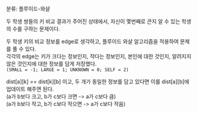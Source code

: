 분류: 플루이드-와샬

두 학생 쌍들의 키 비교 결과가 주어진 상태에서, 자신이 몇번째로 큰지 알 수 있는 학생의 수를 구하는 문제이다.

두 학생 키의 비교 정보를 edge로 생각하고, 플루이드 와샬 알고리즘을 적용하여 문제를 풀 수 있다.  
각각의 edge는 키가 크다는 정보인지, 작다는 정보인지, 본인에 대한 것인지, 알려지지 않은 것인지에 대한 정보를 담게 저장했다.  
`(SMALL = -1; LARGE = 1; UNKNOWN = 0; SELF = 2)`

dist[a][k] == dist[k][b] 이고, 두 개가 동일한 정보를 담고 있다면 이를 dist[a][b]에 업데이트 해주면 된다.  
(a가 b보다 크고, b가 c보다 크면 -> a가 c보다 큼)  
(a가 b보다 작고, b가 c보다 작으면 -> a가 c보다 작음)
